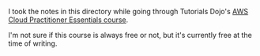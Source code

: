 I took the notes in this directory while going through Tutorials Dojo's [AWS Cloud Practitioner Essentials course](https://portal.tutorialsdojo.com/courses/aws-cloud-practitioner-essentials/).

I'm not sure if this course is always free or not, but it's currently free at the time of writing.
